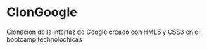 # ClonGoogle
Clonacion de la interfaz de Google creado con HML5 y CSS3 en el bootcamp technolochicas

